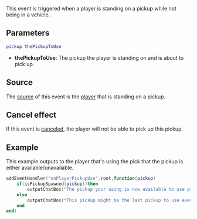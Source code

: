 This event is triggered when a player is standing on a pickup while not being in a vehicle.

Parameters
----------

``` lua
pickup thePickupToUse
```

-   **thePickupToUse**: The pickup the player is standing on and is about to pick up.

Source
------

The [source](/docs/event_system#event_source.md "wikilink") of this event is the [player](/docs/player.md "wikilink") that is standing on a pickup.

Cancel effect
-------------

If this event is [canceled](/docs/event_system#canceling.md "wikilink"), the player will not be able to pick up this pickup.

Example
-------

This example outputs to the player that's using the pick that the pickup is either available/unavailable.

``` lua
addEventHandler("onPlayerPickupUse",root,function(pickup)
    if(isPickupSpawned(pickup))then
        outputChatBox("The pickup your using is now available to use pick up again.",source)
    else
        outputChatBox("This pickup might be the last pickup to use ever again.",source)
    end
end)
```
